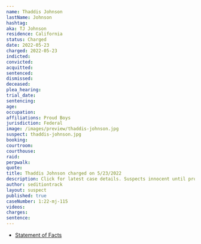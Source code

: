 ```yaml
---
name: Thaddis Johnson
lastName: Johnson
hashtag:
aka: TJ Johnson
residence: California
status: Charged
date: 2022-05-23
charged: 2022-05-23
indicted:
convicted:
acquitted:
sentenced:
dismissed:
deceased:
plea_hearing:
trial_date:
sentencing:
age:
occupation:
affiliations: Proud Boys
jurisdiction: Federal
image: /images/preview/thaddis-johnson.jpg
suspect: thaddis-johnson.jpg
booking:
courtroom:
courthouse:
raid:
perpwalk:
quote:
title: Thaddis Johnson charged on 5/23/2022
description: Click for latest case details. Suspects innocent until proven guilty.
author: seditiontrack
layout: suspect
published: true
caseNumber: 1:22-mj-115
videos:
charges:
sentence:
---
```

- [Statement of Facts](https://www.justice.gov/usao-dc/case-multi-defendant/file/1509151/download)
